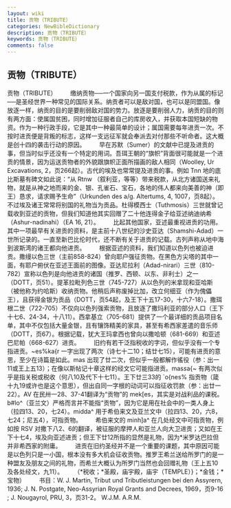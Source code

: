 ```yaml
---
layout: wiki
title: 贡物（TRIBUTE）
categories: NewBibleDictionary
description: 贡物（TRIBUTE）
keywords: 贡物（TRIBUTE）
comments: false
---
```


## 贡物（TRIBUTE）



贡物（TRIBUTE）
　　缴纳贡物──一个国家向另一国支付税款，作为从属的标记──是圣经世界一种常见的国际关系。纳贡者可以是敌对国，也可以是同盟国。像放逐一样，纳贡的目的是要削弱敌对国的势力。放逐是要削弱人力，纳贡的目的则有两方面：使属国贫困，同时增加征服者自己的库房收入，并获取本国短缺的物资。作为一种行政手段，它是其中一种最简单的设计；属国需要每年进贡一次。不按时进贡便是背叛的标志，这样一支远征军就会奉派去对付那些不听命者。这大概是创十四的袭击行动的原因。
　　早在苏默（Sumer）的文献中已提及进贡的事，但当时似乎还没有一个特定的用词。吾珥王朝的“旗帜”背面很可能就是一个进贡的情景，因为运送贡物者的外貌跟旗帜正面所描画的敌人相同（Woolley, Ur Excavations, 2，页266起）。古代的埃及也常常提及进贡的事。例如 Tnn
地的底比斯墓有碑文如此说：“从 Rtnw （叙利亚，等等）带来税款，从北方诸国送来礼物，就是从神之地而来的金、银、孔雀石、宝石，各地的伟人都来向美善的神（即王）恳求，请求赐予生命”（Urkunden des a/g. Altertums, 4, 1007，页8起）。不过埃及诸王常常将别国的礼物当为贡品。杜得模西士（Tuthmosis）三世就曾记载收到亚述的贡物，但我们知道他其实回赠了二十他连得金子给亚述纳迪纳希（Ashur-nadinahi）（EA 16, 21）。
　　比起其他国家，亚述最重视进贡的功用。其中一项最早有关进贡的资料，是主前十八世纪的沙史亚达（Shamshi-Adad）一世所记录的。一直至新巴比伦时代，还不断有关于进贡的记载。古列声称从地中海到波斯湾的诸王都向他进贡。
　　根据亚述的资料，我们知道以色列也被迫进贡。撒缦以色三世（主前858-824）曾向耶户强征贡物。在黑色方尖塔的其中一面，有耶户俯伏在亚述王面前的图像。亚达尼拉利（Adad-nirari）三世（810-782）宣称以色列是向他进贡的诸国（推罗、西顿、以东、非利士）之一（DOTT，页51）。提革拉毗列色三世（745-727）从以色列的米拿现和亚哈斯（被他称为约哈斯）收纳贡物。他稍后声称废掉比加，改立何细亚（作为傀儡王），且获得金银为贡品（DOTT，页54起，及王下十五17-30，十六7-18）。撒珥根二世（722-705）不仅向以色列强索贡物，且放逐了撒玛利亚的部分人口（王下十七6、24-34，十八11）。西拿基立（705-681）提供了一个最详细的贡品项目名单，其中不仅包括大量金银，且有镶饰精美的家具，甚至有希西家差遣的音乐师（DOTT，页67）。根据记载，犹大王玛拿西也曾向以撒哈顿（681-669）和亚述巴尼帕（668-627）进贡。
　　旧约有若干泛指税收的字词，但似乎没有一个专指进贡。~es%ka{r 一字出现了两次（诗七十二10；结廿七15），可能有进贡的意思，至少在诗篇是如此。mas 出现了廿二次，但似乎一般都解作徭役（参：出一11或王上五13）；在像以斯帖记十章这样的经文它可能指进贡。mas*s*a{~ 有两次似乎是指关税或税收（何八10及代下十七11）。王下廿三33的 `o{nes% 指贡物（箴十九19或许也是这个意思），但出自同一字根的动词可以指征收罚款（参：出廿一22）。AV 在民卅一28、37-41翻译为“贡物”的 mek[es，其实是对战利品的课税。b#lo^（亚兰文）严格而言并不能指“贡物”，因为它是用在社会中的一类人身上（拉四13、20，七24）。midda^ 用于希伯来文及亚兰文中（拉四13、20，六8，七24；尼五4），可指贡物。
　　希伯来文的 minh]a^ 在几处经文中可指贡物，例如按 RSV 对撒下八2、6的翻译，被征服的摩押人和亚兰人向大卫进贡；又如在王下十七4，埃及向亚述进贡；但王下廿12所指的显然是礼物，因为*米罗达巴拉但并非希西家的附庸。
　　进贡在旧约圣经并不是一个重要的课题，其中原因可能是以色列只是一小国，根本没有多大机会征收贡物。推罗王希兰送给所罗门的是一种盟友及朋友之间的礼物，而希兰大概认为所罗门当然也会回赠礼物（王上五10及各处经文，九11）。
　　（*税收；*圣殿，庙宇殿，庙宇（TEMPLE）}；*金钱；*宝物）
　　书目：W. J. Martin, Tribut und Tributleistungen bei den Assyrern,
1936; J. N. Postgate, Neo-Assyrian Royal
Grants and Decrees, 1969，页9-16 ; J. Nougayrol, PRU, 3，页31-2。
W.J.M.
A.R.M.




